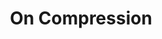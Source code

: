---
ee_id: '43'
site: '1'
type: '2'
url: 2007-007-on-c
title: 'On Compression '
year: '2008'
display_year: '2007'
medium: Math essay
dims:
pitch: "​Essay describing the mathematics behind Jpegs."
ps: ​A pdf explanation of why Jpegs look the way they do. This kinda document is pretty
  common in computer science departments although this one is kinda more for “noobs”
  as I show the math in greater detail. Possibly of note is it being <a href="http://www.frieze.com/issue/article/on_compression/">republished
  as a one page Jpg of itself on the Frieze website</a>. This was first published
  in my book (made by the wonderful Dexter Sinister) a couple thousand short films
  by glenn gould.
live_url:
related: |-
  [28] [2006-019-handmadegif] 2006-019 Gif
  [2147] [2008-082-a-couple-thousand-short-films-about-glenn-gould-publication] 2008-082 A Couple Thousand Short Films about Glenn Gould (Publication)
youtube:
related_code:
imgs: on-c-2007-007-digital-database-ih.jpg
subheading:
download: Cory-Arcangel-OnC.pdf
add_credit:
add_credits:
commission:
layout: things-i-made
---